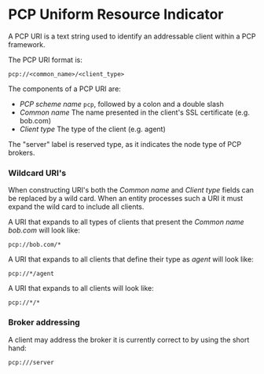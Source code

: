 PCP Uniform Resource Indicator
===

A PCP URI is a text string used to identify an addressable client within a PCP
framework.

The PCP URI format is:

`pcp://<common_name>/<client_type>`

The components of a PCP URI are:

- *PCP scheme name* `pcp`, followed by a colon and a double slash
- *Common name* The name presented in the client's SSL certificate (e.g. bob.com)
- *Client type* The type of the client (e.g. agent)

The "server" label is reserved type, as it indicates the node type of PCP brokers.

### Wildcard URI's

When constructing URI's both the *Common name* and *Client type* fields can be
replaced by a wild card. When an entity processes such a URI it must expand the
wild card to include all clients.

A URI that expands to all types of clients that present the *Common name* _bob.com_
will look like:

`pcp://bob.com/*`

A URI that expands to all clients that define their type as _agent_ will look like:

`pcp://*/agent`

A URI that expands to all clients will look like:

`pcp://*/*`

### Broker addressing

A client may address the broker it is currently correct to by using the short
hand:

`pcp:///server`
